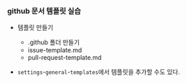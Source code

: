 ### github 문서 템플릿 실습
- 템플릿 만들기
    - .github 폴더 만들기
    - issue-template.md
    - pull-request-template.md

- `settings`-`general`-`templates`에서 템플릿을 추가할 수도 있다.  
